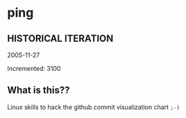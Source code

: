 # ping

## HISTORICAL ITERATION
2005-11-27

Incremented: 3100

## What is this?? 
Linux skills to hack the github commit visualization chart `;-)`
